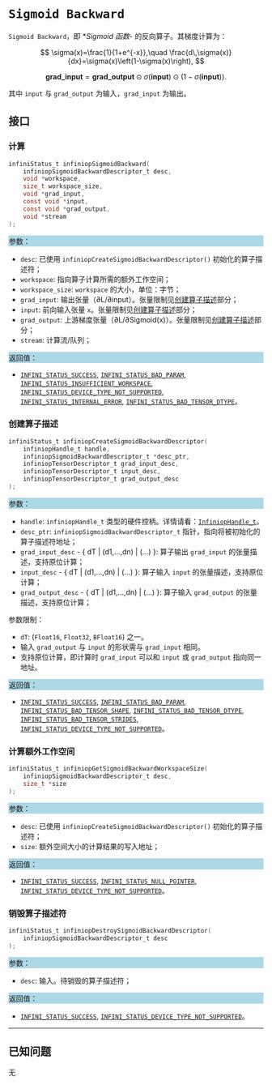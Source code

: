 ﻿# `Sigmoid Backward`

`Sigmoid Backward`，即 **Sigmoid 函数*- 的反向算子。其梯度计算为：

$$
\sigma(x)=\frac{1}{1+e^{-x}},\quad
\frac{d\,\sigma(x)}{dx}=\sigma(x)\left(1-\sigma(x)\right),
$$

$$
\textbf{grad\_input}=\textbf{grad\_output}\odot \sigma(\textbf{input})\odot\left(1-\sigma(\textbf{input})\right).
$$

其中 `input` 与 `grad_output` 为输入，`grad_input` 为输出。

## 接口

### 计算

```c
infiniStatus_t infiniopSigmoidBackward(
    infiniopSigmoidBackwardDescriptor_t desc,
    void *workspace,
    size_t workspace_size,
    void *grad_input,
    const void *input,
    const void *grad_output,
    void *stream
);
```

<div style="background-color: lightblue; padding: 1px;">参数：</div>

- `desc`:
  已使用 `infiniopCreateSigmoidBackwardDescriptor()` 初始化的算子描述符；
- `workspace`:
  指向算子计算所需的额外工作空间；
- `workspace_size`:
  `workspace` 的大小，单位：字节；
- `grad_input`:
  输出张量（∂L/∂input）。张量限制见[创建算子描述](#创建算子描述)部分；
- `input`:
  前向输入张量 `x`。张量限制见[创建算子描述](#创建算子描述)部分；
- `grad_output`:
  上游梯度张量（∂L/∂Sigmoid(x)）。张量限制见[创建算子描述](#创建算子描述)部分；
- `stream`:
  计算流/队列；

<div style="background-color: lightblue; padding: 1px;">返回值：</div>

- [`INFINI_STATUS_SUCCESS`], [`INFINI_STATUS_BAD_PARAM`], [`INFINI_STATUS_INSUFFICIENT_WORKSPACE`], [`INFINI_STATUS_DEVICE_TYPE_NOT_SUPPORTED`], [`INFINI_STATUS_INTERNAL_ERROR`], [`INFINI_STATUS_BAD_TENSOR_DTYPE`]。

### 创建算子描述

```c
infiniStatus_t infiniopCreateSigmoidBackwardDescriptor(
    infiniopHandle_t handle,
    infiniopSigmoidBackwardDescriptor_t *desc_ptr,
    infiniopTensorDescriptor_t grad_input_desc,
    infiniopTensorDescriptor_t input_desc,
    infiniopTensorDescriptor_t grad_output_desc
);
```

<div style="background-color: lightblue; padding: 1px;">参数：</div>

- `handle`:
  `infiniopHandle_t` 类型的硬件控柄。详情请看：[`InfiniopHandle_t`]。
- `desc_ptr`:
  `infiniopSigmoidBackwardDescriptor_t` 指针，指向将被初始化的算子描述符地址；
- `grad_input_desc` - { dT | (d1,...,dn) | (...) }:
  算子输出 `grad_input` 的张量描述，支持原位计算；
- `input_desc` - { dT | (d1,...,dn) | (...) }:
  算子输入 `input` 的张量描述，支持原位计算；
- `grad_output_desc` - { dT | (d1,...,dn) | (...) }:
  算子输入 `grad_output` 的张量描述，支持原位计算；

参数限制：

- `dT`: (`Float16`, `Float32`, `BFloat16`) 之一。
- 输入 `grad_output` 与 `input` 的形状需与 `grad_input` 相同。
- 支持原位计算，即计算时 `grad_input` 可以和 `input` 或 `grad_output` 指向同一地址。

<div style="background-color: lightblue; padding: 1px;">返回值：</div>

- [`INFINI_STATUS_SUCCESS`], [`INFINI_STATUS_BAD_PARAM`], [`INFINI_STATUS_BAD_TENSOR_SHAPE`], [`INFINI_STATUS_BAD_TENSOR_DTYPE`], [`INFINI_STATUS_BAD_TENSOR_STRIDES`], [`INFINI_STATUS_DEVICE_TYPE_NOT_SUPPORTED`]。

### 计算额外工作空间

```c
infiniStatus_t infiniopGetSigmoidBackwardWorkspaceSize(
    infiniopSigmoidBackwardDescriptor_t desc,
    size_t *size
);
```

<div style="background-color: lightblue; padding: 1px;">参数：</div>

- `desc`:
  已使用 `infiniopCreateSigmoidBackwardDescriptor()` 初始化的算子描述符；
- `size`:
  额外空间大小的计算结果的写入地址；

<div style="background-color: lightblue; padding: 1px;">返回值：</div>

- [`INFINI_STATUS_SUCCESS`], [`INFINI_STATUS_NULL_POINTER`], [`INFINI_STATUS_DEVICE_TYPE_NOT_SUPPORTED`]。

### 销毁算子描述符

```c
infiniStatus_t infiniopDestroySigmoidBackwardDescriptor(
    infiniopSigmoidBackwardDescriptor_t desc
);
```

<div style="background-color: lightblue; padding: 1px;">参数：</div>

- `desc`:
  输入。待销毁的算子描述符；

<div style="background-color: lightblue; padding: 1px;">返回值：</div>

- [`INFINI_STATUS_SUCCESS`], [`INFINI_STATUS_DEVICE_TYPE_NOT_SUPPORTED`]。

---

## 已知问题

无

<!-- 链接 -->
[`InfiniopHandle_t`]: /infiniop/handle/README.md

[`INFINI_STATUS_SUCCESS`]: /common/status/README.md#INFINI_STATUS_SUCCESS
[`INFINI_STATUS_BAD_PARAM`]: /common/status/README.md#INFINI_STATUS_BAD_PARAM
[`INFINI_STATUS_INSUFFICIENT_WORKSPACE`]: /common/status/README.md#INFINI_STATUS_INSUFFICIENT_WORKSPACE
[`INFINI_STATUS_DEVICE_TYPE_NOT_SUPPORTED`]: /common/status/README.md#INFINI_STATUS_DEVICE_TYPE_NOT_SUPPORTED
[`INFINI_STATUS_INTERNAL_ERROR`]: /common/status/README.md#INFINI_STATUS_INTERNAL_ERROR
[`INFINI_STATUS_NULL_POINTER`]: /common/status/README.md#INFINI_STATUS_NULL_POINTER
[`INFINI_STATUS_BAD_TENSOR_SHAPE`]: /common/status/README.md#INFINI_STATUS_BAD_TENSOR_SHAPE
[`INFINI_STATUS_BAD_TENSOR_DTYPE`]: /common/status/README.md#INFINI_STATUS_BAD_TENSOR_DTYPE
[`INFINI_STATUS_BAD_TENSOR_STRIDES`]: /common/status/README.md#INFINI_STATUS_BAD_TENSOR_STRIDES
